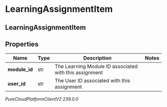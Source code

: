 # LearningAssignmentItem

## LearningAssignmentItem

## Properties

|Name | Type | Description | Notes|
|------------ | ------------- | ------------- | -------------|
| **module_id** | str | The Learning Module ID associated with this assignment | |
| **user_id** | str | The User ID associated with this assignment | |



_PureCloudPlatformClientV2 239.0.0_
